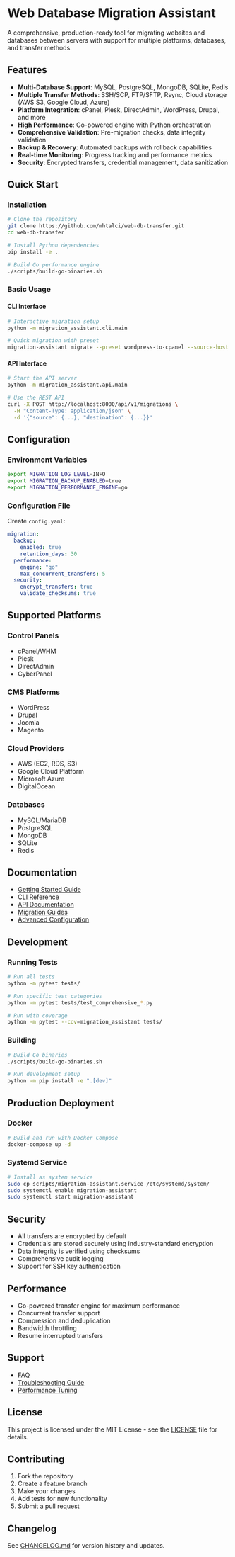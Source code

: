 # Web Database Migration Assistant

A comprehensive, production-ready tool for migrating websites and databases between servers with support for multiple platforms, databases, and transfer methods.

## Features

- **Multi-Database Support**: MySQL, PostgreSQL, MongoDB, SQLite, Redis
- **Multiple Transfer Methods**: SSH/SCP, FTP/SFTP, Rsync, Cloud storage (AWS S3, Google Cloud, Azure)
- **Platform Integration**: cPanel, Plesk, DirectAdmin, WordPress, Drupal, and more
- **High Performance**: Go-powered engine with Python orchestration
- **Comprehensive Validation**: Pre-migration checks, data integrity validation
- **Backup & Recovery**: Automated backups with rollback capabilities
- **Real-time Monitoring**: Progress tracking and performance metrics
- **Security**: Encrypted transfers, credential management, data sanitization

## Quick Start

### Installation

```bash
# Clone the repository
git clone https://github.com/mhtalci/web-db-transfer.git
cd web-db-transfer

# Install Python dependencies
pip install -e .

# Build Go performance engine
./scripts/build-go-binaries.sh
```

### Basic Usage

#### CLI Interface
```bash
# Interactive migration setup
python -m migration_assistant.cli.main

# Quick migration with preset
migration-assistant migrate --preset wordpress-to-cpanel --source-host example.com --dest-host newserver.com
```

#### API Interface
```bash
# Start the API server
python -m migration_assistant.api.main

# Use the REST API
curl -X POST http://localhost:8000/api/v1/migrations \
  -H "Content-Type: application/json" \
  -d '{"source": {...}, "destination": {...}}'
```

## Configuration

### Environment Variables
```bash
export MIGRATION_LOG_LEVEL=INFO
export MIGRATION_BACKUP_ENABLED=true
export MIGRATION_PERFORMANCE_ENGINE=go
```

### Configuration File
Create `config.yaml`:
```yaml
migration:
  backup:
    enabled: true
    retention_days: 30
  performance:
    engine: "go"
    max_concurrent_transfers: 5
  security:
    encrypt_transfers: true
    validate_checksums: true
```

## Supported Platforms

### Control Panels
- cPanel/WHM
- Plesk
- DirectAdmin
- CyberPanel

### CMS Platforms
- WordPress
- Drupal
- Joomla
- Magento

### Cloud Providers
- AWS (EC2, RDS, S3)
- Google Cloud Platform
- Microsoft Azure
- DigitalOcean

### Databases
- MySQL/MariaDB
- PostgreSQL
- MongoDB
- SQLite
- Redis

## Documentation

- [Getting Started Guide](docs/user-guide/getting-started.md)
- [CLI Reference](docs/user-guide/cli-guide.md)
- [API Documentation](docs/user-guide/api-guide.md)
- [Migration Guides](docs/migration-guides/)
- [Advanced Configuration](docs/advanced/)

## Development

### Running Tests
```bash
# Run all tests
python -m pytest tests/

# Run specific test categories
python -m pytest tests/test_comprehensive_*.py

# Run with coverage
python -m pytest --cov=migration_assistant tests/
```

### Building
```bash
# Build Go binaries
./scripts/build-go-binaries.sh

# Run development setup
python -m pip install -e ".[dev]"
```

## Production Deployment

### Docker
```bash
# Build and run with Docker Compose
docker-compose up -d
```

### Systemd Service
```bash
# Install as system service
sudo cp scripts/migration-assistant.service /etc/systemd/system/
sudo systemctl enable migration-assistant
sudo systemctl start migration-assistant
```

## Security

- All transfers are encrypted by default
- Credentials are stored securely using industry-standard encryption
- Data integrity is verified using checksums
- Comprehensive audit logging
- Support for SSH key authentication

## Performance

- Go-powered transfer engine for maximum performance
- Concurrent transfer support
- Compression and deduplication
- Bandwidth throttling
- Resume interrupted transfers

## Support

- [FAQ](docs/advanced/faq.md)
- [Troubleshooting Guide](docs/advanced/troubleshooting.md)
- [Performance Tuning](docs/advanced/performance-tuning.md)

## License

This project is licensed under the MIT License - see the [LICENSE](LICENSE) file for details.

## Contributing

1. Fork the repository
2. Create a feature branch
3. Make your changes
4. Add tests for new functionality
5. Submit a pull request

## Changelog

See [CHANGELOG.md](CHANGELOG.md) for version history and updates.